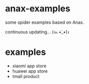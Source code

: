 # anax-examples

some spider examples based on Anax.

continuous updating... (ง๑ •̀\_•́)ง

# examples

- xiaomi app store
- huawei app store
- tmall product
